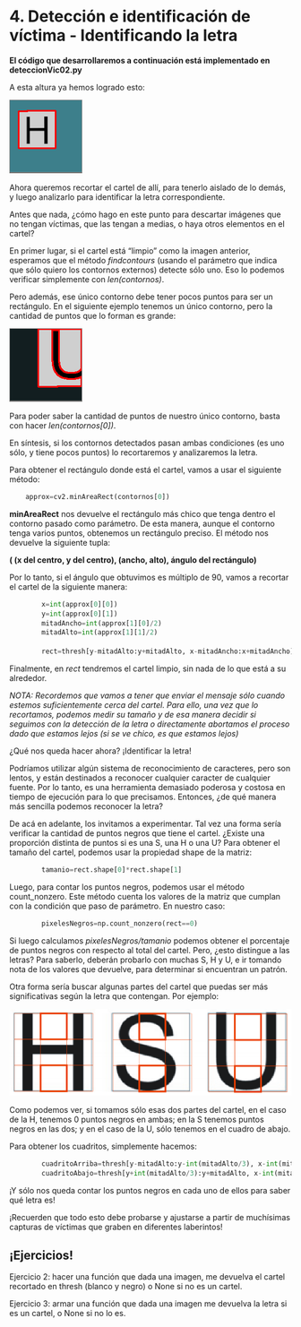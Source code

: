# 4. Detección e identificación de víctima - Identificando la letra

**El código que desarrollaremos a continuación está implementado en deteccionVic02.py**

 A esta altura ya hemos logrado esto:

![](04_Letra/imgs/img01.png)

Ahora queremos recortar el cartel de allí, para tenerlo aislado de lo demás, y luego analizarlo para identificar la letra correspondiente.

Antes que nada, ¿cómo hago en este punto para descartar imágenes que no tengan víctimas, que las tengan a medias, o haya otros elementos en el cartel?

En primer lugar, si el cartel está “limpio” como la imagen anterior, esperamos que el método *findcontours* (usando el parámetro que indica que sólo quiero los contornos externos) detecte sólo uno. Eso lo podemos verificar simplemente con *len(contornos)*.

Pero además, ese único contorno debe tener pocos puntos para ser un rectángulo. En el siguiente ejemplo tenemos un único contorno, pero la cantidad de puntos que lo forman es grande:

![](04_Letra/imgs/img02.png)

Para poder saber la cantidad de puntos de nuestro único contorno, basta con hacer *len(contornos[0])*.

En síntesis, si los contornos detectados pasan ambas condiciones (es uno sólo, y tiene pocos puntos) lo recortaremos y analizaremos la letra.

Para obtener el rectángulo donde está el cartel, vamos a usar el siguiente método:

```python
    approx=cv2.minAreaRect(contornos[0])
```

**minAreaRect** nos devuelve el rectángulo más chico que tenga dentro el contorno pasado como parámetro. De esta manera, aunque el contorno tenga varios puntos, obtenemos un rectángulo preciso. El método nos devuelve la siguiente tupla:


**( (x del centro, y del centro), (ancho, alto), ángulo del rectángulo)**


Por lo tanto, si el ángulo que obtuvimos es múltiplo de 90, vamos a recortar el cartel de la siguiente manera:

```python
        x=int(approx[0][0])
        y=int(approx[0][1])
        mitadAncho=int(approx[1][0]/2)
        mitadAlto=int(approx[1][1]/2)

        rect=thresh[y-mitadAlto:y+mitadAlto, x-mitadAncho:x+mitadAncho] 
```
Finalmente, en *rect* tendremos el cartel limpio, sin nada de lo que está a su alrededor.

*NOTA: Recordemos que vamos a tener que enviar el mensaje sólo cuando estemos suficientemente cerca del cartel. Para ello, una vez que lo recortamos, podemos medir su tamaño y de esa manera decidir si seguimos con la detección de la letra o directamente abortamos el proceso dado que estamos lejos (si se ve chico, es que estamos lejos)*


¿Qué nos queda hacer ahora? ¡Identificar la letra!

Podríamos utilizar algún sistema de reconocimiento de caracteres, pero son lentos, y están destinados a reconocer cualquier caracter de cualquier fuente. Por lo tanto, es una herramienta demasiado poderosa y costosa en tiempo de ejecución para lo que precisamos. Entonces, ¿de qué manera más sencilla podemos reconocer la letra?

De acá en adelante, los invitamos a experimentar. Tal vez una forma sería verificar la cantidad de puntos negros que tiene el cartel. ¿Existe una proporción distinta de puntos si es una S, una H o una U? Para obtener el tamaño del cartel, podemos usar la propiedad shape de la matriz:

```python
        tamanio=rect.shape[0]*rect.shape[1]
```

Luego, para contar los puntos negros, podemos usar el método count_nonzero. Este método cuenta los valores de la matriz que cumplan con la condición que paso de parámetro. En nuestro caso:

```python
        pixelesNegros=np.count_nonzero(rect==0)
```

Si luego calculamos *pixelesNegros/tamanio* podemos obtener el porcentaje de puntos negros con respecto al total del cartel. Pero, ¿esto distingue a las letras? Para saberlo, deberán probarlo con muchas S, H y U, e ir tomando nota de los valores que devuelve, para determinar si encuentran un patrón.

Otra forma sería buscar algunas partes del cartel que puedas ser más significativas según la letra que contengan. Por ejemplo:

![](04_Letra/imgs/img03.png)

Como podemos ver, si tomamos sólo esas dos partes del cartel, en el caso de la H, tenemos 0 puntos negros en ambas; en la S tenemos puntos negros en las dos; y en el caso de la U, sólo tenemos en el cuadro de abajo.

Para obtener los cuadritos, simplemente hacemos:

```python
        cuadritoArriba=thresh[y-mitadAlto:y-int(mitadAlto/3), x-int(mitadAncho/3):x+int(mitadAncho/3)]
        cuadritoAbajo=thresh[y+int(mitadAlto/3):y+mitadAlto, x-int(mitadAncho/3):x+int(mitadAncho/3)]
```

¡Y sólo nos queda contar los puntos negros en cada uno de ellos para saber qué letra es!

¡Recuerden que todo esto debe probarse y ajustarse a partir de muchísimas capturas de víctimas que graben en diferentes laberintos!

## ¡Ejercicios!
Ejercicio 2: hacer una función que dada una imagen, me devuelva el cartel recortado en thresh (blanco y negro) o None si no es un cartel.

Ejercicio 3: armar una función que dada una imagen me devuelva la letra si es un cartel, o None si no lo es.